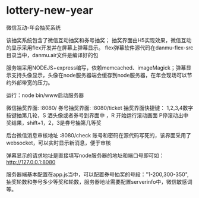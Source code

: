 # lottery-new-year
微信互动-年会抽奖系统

该抽奖系统包含了微信互动抽奖和券号抽奖； 抽奖界面由H5实现效果，微信互动的显示采用flex开发并在屏幕上弹幕显示。 flex弹幕软件源代码在danmu-flex-src目录当中，danmu.air文件是编译好的包

服务端采用NODEJS+express编写，依赖memcached、imageMagick；弹幕显示支持头像显示，头像在node服务器端会缓存到node服务器，在年会现场可以节约外部带宽的压力。

运行：node bin/www启动服务器

微信抽奖界面: :8080/ 券号抽奖界面: :8080/ticket 抽奖界面快捷键： 1,2,3,4数字按键抽第几轮，S 洒头像或者券号到界面中 ，R 开始运行滚动画面 P停滚动出中奖结果，shift+1，2，3是券号抽第几等奖

后台微信消息审核地址 :8080/check 账号和密码在源代码写死的，该界面采用了websocket，可以实时显示新消息，便于审核

弹幕显示的请求地址是直接填写node服务器的地址和端口号即可如：http://127.0.0.1:8080

服务器端基本配置在app.js当中，可以配置券号抽奖的号段："1-200,300-350",抽奖轮数和券号多少等奖和轮数，服务器地址需要配置serverinfo中，微信敏感词等。

